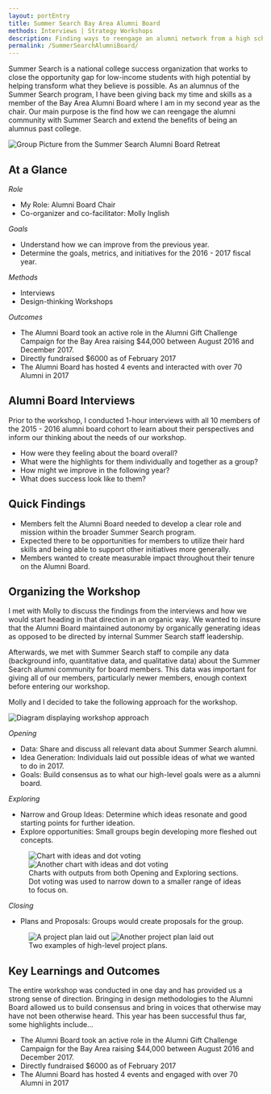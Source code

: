 ```yaml
---
layout: portEntry
title: Summer Search Bay Area Alumni Board
methods: Interviews | Strategy Workshops
description: Finding ways to reengage an alumni network from a high school and college success program is challenging. My role as the Alumni Board Chair is to organize a group of individuals and make it happen. The research I conducted showed me how other Alumni Board members wanted to engage and I co-organized a workshop to generate organic involvement towards our mission.
permalink: /SummerSearchAlumniBoard/
---
```


Summer Search is a national college success organization that works to close the opportunity gap for low-income students with high potential by helping transform what they believe is possible. As an alumnus of the Summer Search program, I have been giving back my time and skills as a member of the Bay Area Alumni Board where I am in my second year as the chair. Our main purpose is the find how we can reengage the alumni community with Summer Search and extend the benefits of being an alumnus past college.

![Group Picture from the Summer Search Alumni Board Retreat]({{site.url}}/images/projects/SummerSearch/GroupPicture.jpg)

## At a Glance

*Role*
- My Role: Alumni Board Chair
- Co-organizer and co-facilitator: Molly Inglish

*Goals*
- Understand how we can improve from the previous year.
- Determine the goals, metrics, and initiatives for the 2016 - 2017 fiscal year.

*Methods*
- Interviews
- Design-thinking Workshops

*Outcomes*
- The Alumni Board took an active role in the Alumni Gift Challenge Campaign for the Bay Area raising $44,000 between August 2016 and December 2017.
- Directly fundraised $6000 as of February 2017
- The Alumni Board has hosted 4 events and interacted with over 70 Alumni in 2017

## Alumni Board Interviews
Prior to the workshop, I conducted 1-hour interviews with all 10 members of the 2015 - 2016 alumni board cohort to learn about their perspectives and inform our thinking about the needs of our workshop.

- How were they feeling about the board overall?
- What were the highlights for them individually and together as a group?
- How might we improve in the following year?
- What does success look like to them?

## Quick Findings

- Members felt the Alumni Board needed to develop a clear role and mission within the broader Summer Search program.
- Expected there to be opportunities for members to utilize their hard skills and being able to support other initiatives more generally.
- Members wanted to create measurable impact throughout their tenure on the Alumni Board.

## Organizing the Workshop
I met with Molly to discuss the findings from the interviews and how we would start heading in that direction in an organic way. We wanted to insure that the Alumni Board maintained autonomy by organically generating ideas as opposed to be directed by internal Summer Search staff leadership.

Afterwards, we met with Summer Search staff to compile any data (background info, quantitative data, and qualitative data) about the Summer Search alumni community for board members. This data was important for giving all of our members, particularly newer members, enough context before entering our workshop.

Molly and I decided to take the following approach for the workshop.

![Diagram displaying workshop approach]({{site.url}}/images/projects/SummerSearch/Plan.png)

*Opening*
- Data: Share and discuss all relevant data about Summer Search alumni.
- Idea Generation: Individuals laid out possible ideas of what we wanted to do in 2017.
- Goals: Build consensus as to what our high-level goals were as a alumni board.

*Exploring*
- Narrow and Group Ideas: Determine which ideas resonate and good starting points for further ideation.
- Explore opportunities: Small groups begin developing more fleshed out concepts.

<figure>
  <img src="{{site.url}}/images/projects/SummerSearch/DotVoting.jpg" alt="Chart with ideas and dot voting" class="image-half">
  <img src="{{site.url}}/images/projects/SummerSearch/DotVoting2.jpg" alt="Another chart with ideas and dot voting" class="image-half">
  <figcaption>Charts with outputs from both Opening and Exploring sections. Dot voting was used to narrow down to a smaller range of ideas to focus on.</figcaption>
</figure>

*Closing*
- Plans and Proposals: Groups would create proposals for the group.
<figure>
  <img src="{{site.url}}/images/projects/SummerSearch/ProjectPlan.jpg" alt="A project plan laid out" class="image-half">
  <img src="{{site.url}}/images/projects/SummerSearch/ProjectPlan2.jpg" alt="Another project plan laid out" class="image-half">
  <figcaption>Two examples of high-level project plans.</figcaption>
</figure>

## Key Learnings and Outcomes
The entire workshop was conducted in one day and has provided us a strong sense of direction. Bringing in design methodologies to the Alumni Board allowed us to build consensus and bring in voices that otherwise may have not been otherwise heard. This year has been successful thus far, some highlights include...

- The Alumni Board took an active role in the Alumni Gift Challenge Campaign for the Bay Area raising $44,000 between August 2016 and December 2017.
- Directly fundraised $6000 as of February 2017
- The Alumni Board has hosted 4 events and engaged with over 70 Alumni in 2017
